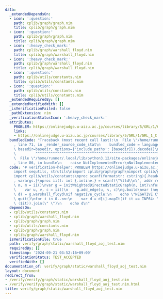```yaml
---
data:
  _extendedDependsOn:
  - icon: ':question:'
    path: cplib/graph/graph.nim
    title: cplib/graph/graph.nim
  - icon: ':question:'
    path: cplib/graph/graph.nim
    title: cplib/graph/graph.nim
  - icon: ':heavy_check_mark:'
    path: cplib/graph/warshall_floyd.nim
    title: cplib/graph/warshall_floyd.nim
  - icon: ':heavy_check_mark:'
    path: cplib/graph/warshall_floyd.nim
    title: cplib/graph/warshall_floyd.nim
  - icon: ':question:'
    path: cplib/utils/constants.nim
    title: cplib/utils/constants.nim
  - icon: ':question:'
    path: cplib/utils/constants.nim
    title: cplib/utils/constants.nim
  _extendedRequiredBy: []
  _extendedVerifiedWith: []
  _isVerificationFailed: false
  _pathExtension: nim
  _verificationStatusIcon: ':heavy_check_mark:'
  attributes:
    PROBLEM: https://onlinejudge.u-aizu.ac.jp/courses/library/5/GRL/1/GRL_1_C
    links:
    - https://onlinejudge.u-aizu.ac.jp/courses/library/5/GRL/1/GRL_1_C
  bundledCode: "Traceback (most recent call last):\n  File \"/home/runner/.local/lib/python3.12/site-packages/onlinejudge_verify/documentation/build.py\"\
    , line 71, in _render_source_code_stat\n    bundled_code = language.bundle(stat.path,\
    \ basedir=basedir, options={'include_paths': [basedir]}).decode()\n          \
    \         ^^^^^^^^^^^^^^^^^^^^^^^^^^^^^^^^^^^^^^^^^^^^^^^^^^^^^^^^^^^^^^^^^^^^^^^^^^^^^^^^^\n\
    \  File \"/home/runner/.local/lib/python3.12/site-packages/onlinejudge_verify/languages/nim.py\"\
    , line 86, in bundle\n    raise NotImplementedError\nNotImplementedError\n"
  code: "# verification-helper: PROBLEM https://onlinejudge.u-aizu.ac.jp/courses/library/5/GRL/1/GRL_1_C\n\
    import sequtils, strutils\nimport cplib/graph/graph\nimport cplib/graph/warshall_floyd\n\
    import cplib/utils/constants\nproc scanf(formatstr: cstring){.header: \"<stdio.h>\"\
    , varargs.}\nproc ii(): int {.inline.} = scanf(\"%lld\\n\", addr result)\n\nvar\
    \ n, m = ii()\nvar g = initWeightedDirectedStaticGraph(n, int)\nfor i in 0..<m:\n\
    \    var u, v, c = ii()\n    g.add_edge(u, v, c)\ng.build\nvar (negative_cycle,\
    \ d) = g.warshall_floyd\nif negative_cycle:\n    echo \"NEGATIVE CYCLE\"\n   \
    \ quit()\nfor i in 0..<n:\n    var d = d[i].mapIt(if it == INF64: \"INF\" else:\
    \ ($it)).join(\" \")\n    echo d\n"
  dependsOn:
  - cplib/utils/constants.nim
  - cplib/graph/warshall_floyd.nim
  - cplib/graph/graph.nim
  - cplib/utils/constants.nim
  - cplib/graph/graph.nim
  - cplib/graph/warshall_floyd.nim
  isVerificationFile: true
  path: verify/graph/static/warshall_floyd_aoj_test.nim
  requiredBy: []
  timestamp: '2024-09-21 03:52:16+09:00'
  verificationStatus: TEST_ACCEPTED
  verifiedWith: []
documentation_of: verify/graph/static/warshall_floyd_aoj_test.nim
layout: document
redirect_from:
- /verify/verify/graph/static/warshall_floyd_aoj_test.nim
- /verify/verify/graph/static/warshall_floyd_aoj_test.nim.html
title: verify/graph/static/warshall_floyd_aoj_test.nim
---
```

